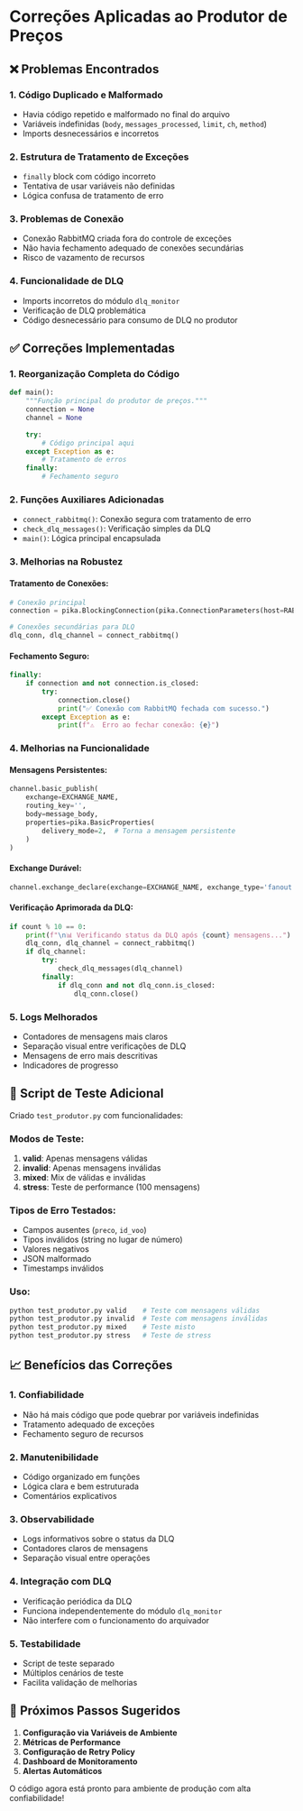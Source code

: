 # Correções Aplicadas ao Produtor de Preços

## ❌ Problemas Encontrados

### 1. **Código Duplicado e Malformado**
- Havia código repetido e malformado no final do arquivo
- Variáveis indefinidas (`body`, `messages_processed`, `limit`, `ch`, `method`)
- Imports desnecessários e incorretos

### 2. **Estrutura de Tratamento de Exceções**
- `finally` block com código incorreto
- Tentativa de usar variáveis não definidas
- Lógica confusa de tratamento de erro

### 3. **Problemas de Conexão**
- Conexão RabbitMQ criada fora do controle de exceções
- Não havia fechamento adequado de conexões secundárias
- Risco de vazamento de recursos

### 4. **Funcionalidade de DLQ**
- Imports incorretos do módulo `dlq_monitor`
- Verificação de DLQ problemática
- Código desnecessário para consumo de DLQ no produtor

## ✅ Correções Implementadas

### 1. **Reorganização Completa do Código**

```python
def main():
    """Função principal do produtor de preços."""
    connection = None
    channel = None
    
    try:
        # Código principal aqui
    except Exception as e:
        # Tratamento de erros
    finally:
        # Fechamento seguro
```

### 2. **Funções Auxiliares Adicionadas**

- `connect_rabbitmq()`: Conexão segura com tratamento de erro
- `check_dlq_messages()`: Verificação simples da DLQ
- `main()`: Lógica principal encapsulada

### 3. **Melhorias na Robustez**

#### **Tratamento de Conexões:**
```python
# Conexão principal
connection = pika.BlockingConnection(pika.ConnectionParameters(host=RABBITMQ_HOST))

# Conexões secundárias para DLQ
dlq_conn, dlq_channel = connect_rabbitmq()
```

#### **Fechamento Seguro:**
```python
finally:
    if connection and not connection.is_closed:
        try:
            connection.close()
            print("✅ Conexão com RabbitMQ fechada com sucesso.")
        except Exception as e:
            print(f"⚠️  Erro ao fechar conexão: {e}")
```

### 4. **Melhorias na Funcionalidade**

#### **Mensagens Persistentes:**
```python
channel.basic_publish(
    exchange=EXCHANGE_NAME,
    routing_key='',
    body=message_body,
    properties=pika.BasicProperties(
        delivery_mode=2,  # Torna a mensagem persistente
    )
)
```

#### **Exchange Durável:**
```python
channel.exchange_declare(exchange=EXCHANGE_NAME, exchange_type='fanout', durable=True)
```

#### **Verificação Aprimorada da DLQ:**
```python
if count % 10 == 0:
    print(f"\n📊 Verificando status da DLQ após {count} mensagens...")
    dlq_conn, dlq_channel = connect_rabbitmq()
    if dlq_channel:
        try:
            check_dlq_messages(dlq_channel)
        finally:
            if dlq_conn and not dlq_conn.is_closed:
                dlq_conn.close()
```

### 5. **Logs Melhorados**

- Contadores de mensagens mais claros
- Separação visual entre verificações de DLQ
- Mensagens de erro mais descritivas
- Indicadores de progresso

## 🧪 Script de Teste Adicional

Criado `test_produtor.py` com funcionalidades:

### **Modos de Teste:**
1. **valid**: Apenas mensagens válidas
2. **invalid**: Apenas mensagens inválidas
3. **mixed**: Mix de válidas e inválidas
4. **stress**: Teste de performance (100 mensagens)

### **Tipos de Erro Testados:**
- Campos ausentes (`preco`, `id_voo`)
- Tipos inválidos (string no lugar de número)
- Valores negativos
- JSON malformado
- Timestamps inválidos

### **Uso:**
```bash
python test_produtor.py valid    # Teste com mensagens válidas
python test_produtor.py invalid  # Teste com mensagens inválidas
python test_produtor.py mixed    # Teste misto
python test_produtor.py stress   # Teste de stress
```

## 📈 Benefícios das Correções

### **1. Confiabilidade**
- Não há mais código que pode quebrar por variáveis indefinidas
- Tratamento adequado de exceções
- Fechamento seguro de recursos

### **2. Manutenibilidade**
- Código organizado em funções
- Lógica clara e bem estruturada
- Comentários explicativos

### **3. Observabilidade**
- Logs informativos sobre o status da DLQ
- Contadores claros de mensagens
- Separação visual entre operações

### **4. Integração com DLQ**
- Verificação periódica da DLQ
- Funciona independentemente do módulo `dlq_monitor`
- Não interfere com o funcionamento do arquivador

### **5. Testabilidade**
- Script de teste separado
- Múltiplos cenários de teste
- Facilita validação de melhorias

## 🚀 Próximos Passos Sugeridos

1. **Configuração via Variáveis de Ambiente**
2. **Métricas de Performance**
3. **Configuração de Retry Policy**
4. **Dashboard de Monitoramento**
5. **Alertas Automáticos**

O código agora está pronto para ambiente de produção com alta confiabilidade!
